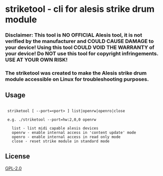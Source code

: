 # striketool - cli for alesis strike drum module

### Disclaimer: This tool is NO OFFICIAL Alesis tool, it is not verified by the manufacturer and COULD CAUSE DAMAGE to your device! Using this tool COULD VOID THE WARRANTY of your device! Do NOT use this tool for copyright infringements. USE AT YOUR OWN RISK!

### The striketool was created to make the Alesis strike drum module accessible on Linux for troubleshooting purposes.

## Usage

```

 striketool [ --port=<port> ] list|openrw|openro|close

 e.g. ./striketool --port=hw:2,0,0 openrw

   list - list midi capable alesis devices
   openrw - enable internal access in 'content update' mode
   openro - enable internal access in read only mode
   close - reset strike module in standard mode

```

## License
[GPL-2.0](./license.txt)

